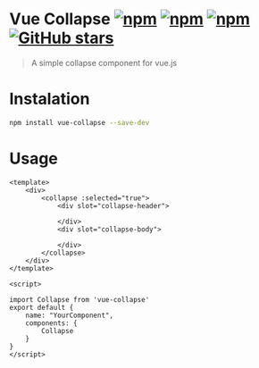 # Vue Collapse [![npm](https://img.shields.io/npm/dt/vue-collapse.svg)]() [![npm](https://img.shields.io/npm/v/vue-collapse.svg)]() [![npm](https://img.shields.io/npm/l/vue-collapse.svg)]() [![GitHub stars](https://img.shields.io/github/stars/cezardasilva/vue-collapse.svg?style=social&label=Star)]()


> A simple collapse component for vue.js

# Instalation
```bash
npm install vue-collapse --save-dev
```

# Usage
```Vue
<template>
    <div>
        <collapse :selected="true">
			<div slot="collapse-header">

			</div>
			<div slot="collapse-body">

			</div>
		</collapse>
    </div>
</template>

<script>

import Collapse from 'vue-collapse'
export default {
	name: "YourComponent",
	components: {
	    Collapse
	}
}
</script>
```
